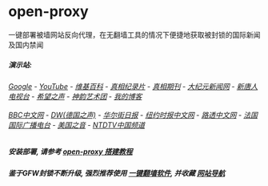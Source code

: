 # open-proxy
一键部署被墙网站反向代理，在无翻墙工具的情况下便捷地获取被封锁的国际新闻及国内禁闻

#####  演示站:
######  [Google](http://144.202.110.140:8888/search?q=425事件) - [YouTube](http://144.202.110.140:8700/results?search_query=425事件) - [维基百科](http://144.202.110.140:8100/wiki/喬高-麥塔斯調查報告) - [真相纪录片](http://144.202.110.140/videos) - [真相期刊](http://144.202.110.140:8300/display.aspx?category_id=3&zhuanti_id=2) - [大纪元新闻网](http://144.202.110.140) - [新唐人电视台](http://144.202.110.140:8000) - [希望之声](http://144.202.110.140:8200) - [神韵艺术团](http://144.202.110.140:8000/xtr/gb/prog673.html) - [我的博客](http://144.202.110.140:10000/)<br/> <br/> [BBC中文网](http://144.202.110.140:9100/zhongwen) - [DW(德国之声)](http://144.202.110.140:9200/zh/在线报导/s-9058?&zhongwen=simp) - [华尔街日报](http://144.202.110.140:9300) - [纽约时报中文网](http://144.202.110.140:9400) - [路透中文网](http://144.202.110.140:9500/) - [法国国际广播电台](http://144.202.110.140:9600/) - [美国之音](http://144.202.110.140:9700/) - [NTDTV中国频道](http://144.202.110.140/videos/tv.html)



##### 安装部署, 请参考 [open-proxy 搭建教程](https://github.com/gfw-breaker/open-proxy/wiki#open-proxy-%E6%90%AD%E5%BB%BA%E6%95%99%E7%A8%8B)

##### 鉴于GFW封锁不断升级, 强烈推荐使用 [一键翻墙软件](http://45.77.187.95:10000/fgate/), 并收藏 [网站导航](https://github.com/gfw-breaker/open-proxy/blob/master/README.md)

